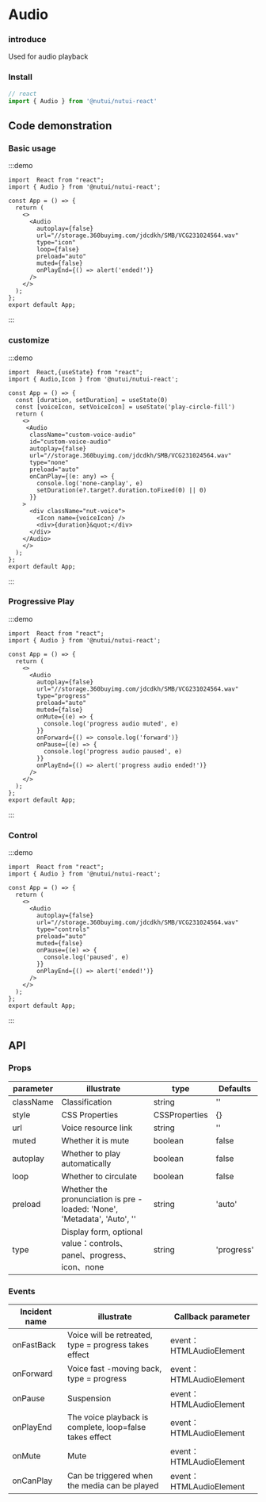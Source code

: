 # Audio 

### introduce

Used for audio playback

### Install

```javascript
// react
import { Audio } from '@nutui/nutui-react'

```

## Code demonstration

### Basic usage

:::demo

```tsx
import  React from "react";
import { Audio } from '@nutui/nutui-react';

const App = () => {
  return (
    <>
      <Audio
        autoplay={false}
        url="//storage.360buyimg.com/jdcdkh/SMB/VCG231024564.wav"
        type="icon"
        loop={false}
        preload="auto"
        muted={false}
        onPlayEnd={() => alert('ended!')}
      />
    </>
  );
};
export default App;
```

:::

### customize

:::demo

```tsx
import  React,{useState} from "react";
import { Audio,Icon } from '@nutui/nutui-react';

const App = () => {
  const [duration, setDuration] = useState(0)
  const [voiceIcon, setVoiceIcon] = useState('play-circle-fill')
  return (
    <>
     <Audio
      className="custom-voice-audio"
      id="custom-voice-audio"
      autoplay={false}
      url="//storage.360buyimg.com/jdcdkh/SMB/VCG231024564.wav"
      type="none"
      preload="auto"
      onCanPlay={(e: any) => {
        console.log('none-canplay', e)
        setDuration(e?.target?.duration.toFixed(0) || 0)
      }}
    >
      <div className="nut-voice">
        <Icon name={voiceIcon} />
        <div>{duration}&quot;</div>
      </div>
    </Audio>
    </>
  );
};
export default App;
```

:::

### Progressive Play

:::demo

```tsx
import  React from "react";
import { Audio } from '@nutui/nutui-react';

const App = () => {
  return (
    <>
      <Audio
        autoplay={false}
        url="//storage.360buyimg.com/jdcdkh/SMB/VCG231024564.wav"
        type="progress"
        preload="auto"
        muted={false}
        onMute={(e) => {
          console.log('progress audio muted', e)
        }}
        onForward={() => console.log('forward')}
        onPause={(e) => {
          console.log('progress audio paused', e)
        }}
        onPlayEnd={() => alert('progress audio ended!')}
      />
    </>
  );
};
export default App;
```

:::

### Control

:::demo

```tsx
import  React from "react";
import { Audio } from '@nutui/nutui-react';

const App = () => {
  return (
    <>
      <Audio
        autoplay={false}
        url="//storage.360buyimg.com/jdcdkh/SMB/VCG231024564.wav"
        type="controls"
        preload="auto"
        muted={false}
        onPause={(e) => {
          console.log('paused', e)
        }}
        onPlayEnd={() => alert('ended!')}
      />
    </>
  );
};
export default App;
```

:::


## API

### Props

| parameter         | illustrate                             | type   | Defaults           |
|--------------|----------------------------------|--------|------------------|
| className       | Classification               | string | ''              |
| style       | CSS Properties              | CSSProperties | {}           |
| url         | Voice resource link               | string | ''              |
| muted        | Whether it is mute                         | boolean | false             |
| autoplay         | Whether to play automatically | boolean | false               |
| loop | Whether to circulate     | boolean | false |
| preload          | Whether the pronunciation is pre -loaded: 'None', 'Metadata', 'Auto', ''  | string | 'auto'              |
| type         | Display form, optional value：controls、panel、progress、icon、none  | string | 'progress'              |


### Events

| Incident name | illustrate           | Callback parameter     |
|--------|----------------|--------------|
| onFastBack  | Voice will be retreated, type = progress takes effect | event：HTMLAudioElement |
| onForward  | Voice fast -moving back, type = progress | event：HTMLAudioElement |
| onPause  | Suspension | event：HTMLAudioElement |
| onPlayEnd  | The voice playback is complete, loop=false takes effect | event：HTMLAudioElement|
| onMute  | Mute | event：HTMLAudioElement|
| onCanPlay  | Can be triggered when the media can be played | event：HTMLAudioElement |
